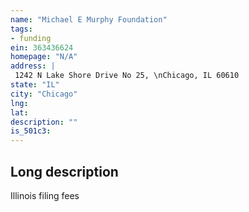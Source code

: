```yaml
---
name: "Michael E Murphy Foundation"
tags:
- funding
ein: 363436624
homepage: "N/A"
address: |
 1242 N Lake Shore Drive No 25, \nChicago, IL 60610
state: "IL"
city: "Chicago"
lng: 
lat: 
description: ""
is_501c3: 
---
```


## Long description

Illinois filing fees
